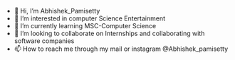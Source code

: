 - 👋 Hi, I’m Abhishek_Pamisetty
- 👀 I’m interested in computer Science Entertainment
- 🌱 I’m currently learning MSC-Computer Science
- 💞️ I’m looking to collaborate on Internships and collaborating with software companies
- 📫 How to reach me through my mail or instagram @Abhishek_pamisetty

<!---
AbhiP555/AbhiP555 is a ✨ special ✨ repository because its `README.md` (this file) appears on your GitHub profile.
You can click the Preview link to take a look at your changes.
--->
